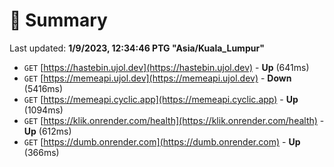 # 📖 Summary
Last updated: **1/9/2023, 12:34:46 PTG "Asia/Kuala_Lumpur"**

- `GET` [https://hastebin.ujol.dev](https://hastebin.ujol.dev) - **Up** (641ms)
- `GET` [https://memeapi.ujol.dev](https://memeapi.ujol.dev) - **Down** (5416ms)
- `GET` [https://memeapi.cyclic.app](https://memeapi.cyclic.app) - **Up** (1094ms)
- `GET` [https://klik.onrender.com/health](https://klik.onrender.com/health) - **Up** (612ms)
- `GET` [https://dumb.onrender.com](https://dumb.onrender.com) - **Up** (366ms)
